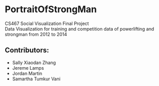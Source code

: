 PortraitOfStrongMan
===================

CS467 Social Visualization Final Project  
Data Visualization for training and competition data of powerlifting and strongman from 2012 to 2014


Contributors:
-------------  
* Sally Xiaodan Zhang  
* Jereme Lamps  
* Jordan Martin  
* Samartha Tumkur Vani  
